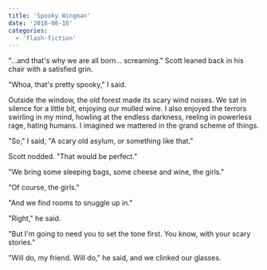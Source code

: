 ```yaml
---
title: 'Spooky Wingman'
date: '2018-08-10'
categories:
  - 'flash-fiction'
---
```


"...and that's why we are all born... screaming." Scott leaned back in his chair
with a satisfied grin.

"Whoa, that's pretty spooky," I said.

Outside the window, the old forest made its scary wind noises. We sat in silence
for a little bit, enjoying our mulled wine. I also enjoyed the terrors swirling
in my mind, howling at the endless darkness, reeling in powerless rage, hating
humans. I imagined we mattered in the grand scheme of things.

"So," I said, "A scary old asylum, or something like that."

Scott nodded. "That would be perfect."

"We bring some sleeping bags, some cheese and wine, the girls."

"Of course, the girls."

"And we find rooms to snuggle up in."

"Right," he said.

"But I'm going to need you to set the tone first. You know, with your scary
stories."

"Will do, my friend. Will do," he said, and we clinked our glasses.
